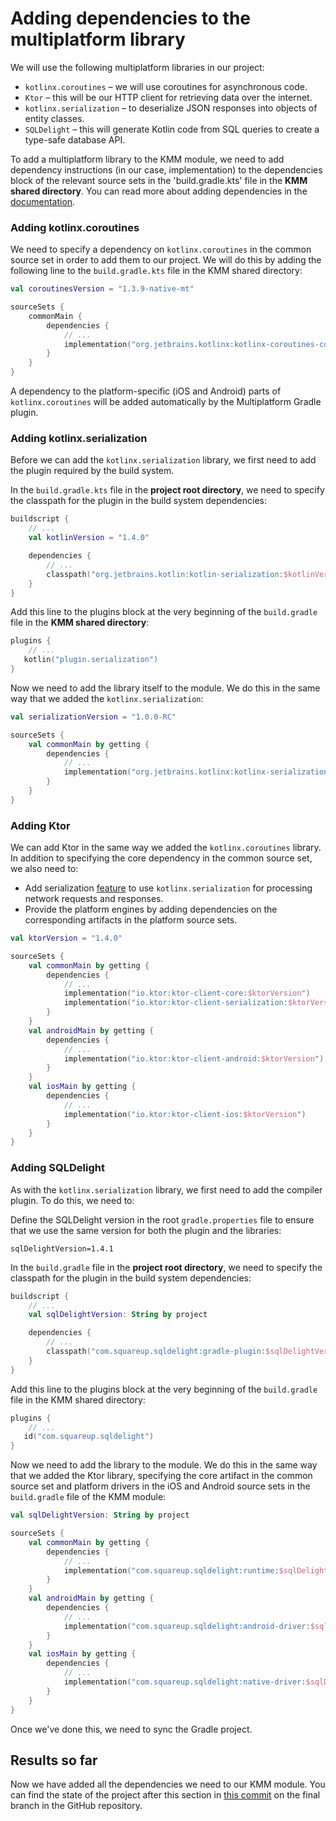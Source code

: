 # Adding dependencies to the multiplatform library

We will use the following multiplatform libraries in our project:

* `kotlinx.coroutines` – we will use coroutines for asynchronous code.
* `Ktor` – this will be our HTTP client for retrieving data over the internet.
* `kotlinx.serialization` – to deserialize JSON responses into objects of entity classes.
* `SQLDelight` – this will generate Kotlin code from SQL queries to create a type-safe database API.

To add a multiplatform library to the KMM module, we need to add dependency instructions (in our case, implementation) to the dependencies block of the relevant source sets in the 'build.gradle.kts' file in the **KMM shared directory**. You can read more about adding dependencies in the [documentation](https://kotlinlang.org/docs/mobile/add-dependencies.html#multiplatform-libraries).

### Adding kotlinx.coroutines

We need to specify a dependency on `kotlinx.coroutines` in the common source set in order to add them to our project. We will do this by adding the following line to the `build.gradle.kts` file in the KMM shared directory:

```kotlin
val coroutinesVersion = "1.3.9-native-mt"

sourceSets {
    commonMain {
        dependencies {
            // ...
            implementation("org.jetbrains.kotlinx:kotlinx-coroutines-core:$coroutinesVersion")
        }
    }
}
```

A dependency to the platform-specific (iOS and Android) parts of `kotlinx.coroutines` will be added automatically by the Multiplatform Gradle plugin.


### Adding kotlinx.serialization

Before we can add the `kotlinx.serialization` library, we first need to add the plugin required by the build system. 

In the `build.gradle.kts` file in the **project root directory**, we need to specify the classpath for the plugin in the build system dependencies:

```kotlin
buildscript {
    // ...
    val kotlinVersion = "1.4.0"

    dependencies {
        // ...
        classpath("org.jetbrains.kotlin:kotlin-serialization:$kotlinVersion")
    }
}
```

Add this line to the plugins block at the very beginning of the `build.gradle` file in the **KMM shared directory**:

```kotlin 
plugins {
    // ...
   kotlin("plugin.serialization")
}
```

Now we need to add the library itself to the module. We do this in the same way that we added the `kotlinx.serialization`:

```kotlin
val serializationVersion = "1.0.0-RC"

sourceSets {
    val commonMain by getting {
        dependencies {
            // ...
            implementation("org.jetbrains.kotlinx:kotlinx-serialization-core:$serializationVersion")
        }
    }
}
```

### Adding Ktor

We can add Ktor in the same way we added the `kotlinx.coroutines` library. In addition to specifying the core dependency in the common source set, we also need to:
* Add serialization [feature](https://ktor.io/clients/http-client/features.html) to use `kotlinx.serialization` for processing network requests and responses.
* Provide the platform engines by adding dependencies on the corresponding artifacts in the platform source sets.

```kotlin
val ktorVersion = "1.4.0"

sourceSets {
    val commonMain by getting {
        dependencies {
            // ...
            implementation("io.ktor:ktor-client-core:$ktorVersion")
            implementation("io.ktor:ktor-client-serialization:$ktorVersion")
        }
    }
    val androidMain by getting {
        dependencies {
            // ...
            implementation("io.ktor:ktor-client-android:$ktorVersion")
        }
    }
    val iosMain by getting {
        dependencies {
            // ...
            implementation("io.ktor:ktor-client-ios:$ktorVersion")
        }
    }
}
```

### Adding SQLDelight

As with the `kotlinx.serialization` library, we first need to add the compiler plugin. To do this, we need to:

Define the SQLDelight version in the root `gradle.properties` file to ensure that we use the same version for both the plugin and the libraries:

```
sqlDelightVersion=1.4.1
```

In the `build.gradle` file in the **project root directory**, we need to specify the classpath for the plugin in the build system dependencies:

```kotlin
buildscript {
    // ...
    val sqlDelightVersion: String by project

    dependencies {
        // ...
        classpath("com.squareup.sqldelight:gradle-plugin:$sqlDelightVersion")
    }
}

```

Add this line to the plugins block at the very beginning of the `build.gradle` file in the KMM shared directory:

```kotlin
plugins {
    // ...
   id("com.squareup.sqldelight")
}
```

Now we need to add the library to the module. We do this in the same way that we added the Ktor library, specifying the core artifact in the common source set and platform drivers in the iOS and Android source sets in the `build.gradle` file of the KMM module:

```kotlin
val sqlDelightVersion: String by project

sourceSets {
    val commonMain by getting {
        dependencies {
            // ...
            implementation("com.squareup.sqldelight:runtime:$sqlDelightVersion")
        }
    }
    val androidMain by getting {
        dependencies {
            // ...
            implementation("com.squareup.sqldelight:android-driver:$sqlDelightVersion")
        }
    }
    val iosMain by getting {
        dependencies {
            // ...
            implementation("com.squareup.sqldelight:native-driver:$sqlDelightVersion")
        }
    }
}
```

Once we've done this, we need to sync the Gradle project.

## Results so far

Now we have added all the dependencies we need to our KMM module. You can find the state of the project after this section in [this commit](https://github.com/kotlin-hands-on/kmm-networking-and-data-storage/commit/16edf1d75c35219feb5b08f2d8e8d48bec38b52f) on the final branch in the GitHub repository.

